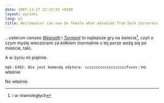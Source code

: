 ```yaml
---
date: 2007-11-27 22:33:53 +0100
layout: wycinki
lang: pl
title: Necromancer can now be female when advanced from Dark Sorceress
---
```


…ceterum censeo <cite>[Wesnoth](http://en.wikipedia.org/wiki/The_Battle_for_Wesnoth 'bywam tam co wieczór')</cite> i <cite>[Torment](http://en.wikipedia.org/wiki/Planescape:_Torment 'nie byłem tam od lat')</cite> to najlepsze gry na świecie[^1], czyli o czym myślę wieczorami za kółkiem (normalnie o tej porze wożę się po mieście, tak).

A w życiu mi pięknie.

opi
: `E492: Nie jest komendą edytora: cccccccccccccccccccfvvvv`
: no właśnie

No właśnie.

[^1]: i w równoległych
